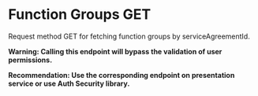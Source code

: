 # Function Groups GET

Request method GET for fetching function groups by serviceAgreementId.

**Warning: Calling this endpoint will bypass the validation of user permissions.**

**Recommendation: Use the corresponding endpoint on presentation service or use Auth Security library.**
